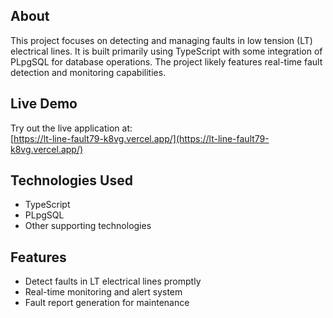 ## About
This project focuses on detecting and managing faults in low tension (LT) electrical lines. It is built primarily using TypeScript with some integration of PLpgSQL for database operations. The project likely features real-time fault detection and monitoring capabilities.

## Live Demo
Try out the live application at:  
[https://lt-line-fault79-k8vg.vercel.app/](https://lt-line-fault79-k8vg.vercel.app/)

## Technologies Used
- TypeScript
- PLpgSQL
- Other supporting technologies

## Features
- Detect faults in LT electrical lines promptly
- Real-time monitoring and alert system
- Fault report generation for maintenance
